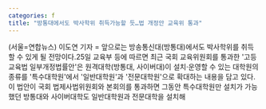 ```yaml
---
categories: f
title: "방통대에서도 박사학위 취득가능할 듯…법 개정안 교육위 통과"
---
```

(서울=연합뉴스) 이도연 기자 = 앞으로는 방송통신대(방통대)에서도 박사학위를 취득할 수 있게 될 전망이다.25일 교육부 등에 따르면 최근 국회 교육위원회를 통과한 &#39;고등교육법 일부개정법률안&#39;은 원격대학(방통대, 사이버대)이 설치·운영할 수 있는 대학원의 종류를 &#39;특수대학원&#39;에서 &#39;일반대학원&#39;과 &#39;전문대학원&#39;으로 확대하는 내용을 담고 있다.이 법안이 국회 법제사법위원회와 본회의를 통과하면 그동안 특수대학원만 설치가 가능했던 방통대와 사이버대학도 일반대학원과 전문대학을 설치해